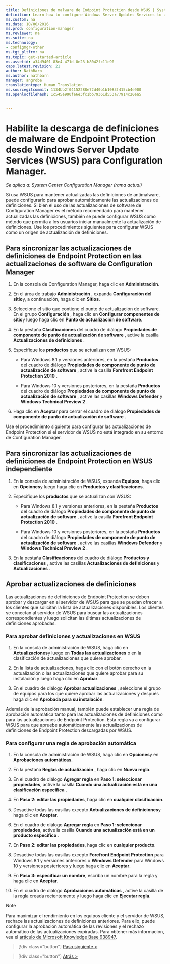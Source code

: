```yaml
---
title: Definiciones de malware de Endpoint Protection desde WSUS | System Center Configuration Manager
definition: Learn how to configure Windows Server Updates Services to auto-approve definition updates.
ms.custom: na
ms.date: 10/06/2016
ms.prod: configuration-manager
ms.reviewer: na
ms.suite: na
ms.technology:
- configmgr-other
ms.tgt_pltfrm: na
ms.topic: get-started-article
ms.assetid: a34d9401-83e4-471d-8e23-b8042fc11c90
caps.latest.revision: 21
author: NathBarn
ms.author: nathbarn
manager: angrobe
translationtype: Human Translation
ms.sourcegitcommit: 1134bb2f04152288e72d40b1b1083f415cb4e900
ms.openlocfilehash: 1c545e990fe6e3fc1bb79361d553a77914c20ea5


---
```


# <a name="enable-endpoint-protection-malware-definitions-to-download-from-windows-server-update-services-wsus-for-configuration-manager"></a>Habilite la descarga de definiciones de malware de Endpoint Protection desde Windows Server Update Services (WSUS) para Configuration Manager.

*Se aplica a: System Center Configuration Manager (rama actual)*

 Si usa WSUS para mantener actualizadas las definiciones de antimalware, puede configurarlo para aprobar automáticamente las actualizaciones de definiciones. Si bien el uso de las actualizaciones de software de Configuration Manager es el método recomendado para mantener actualizadas las definiciones, también se puede configurar WSUS como método que permita a los usuarios iniciar manualmente la actualización de definiciones. Use los procedimientos siguientes para configurar WSUS como un origen de actualización de definiciones.

## <a name="to-synchronize-endpoint-protection-definition-updates-in-configuration-manager-software-updates"></a>Para sincronizar las actualizaciones de definiciones de Endpoint Protection en las actualizaciones de software de Configuration Manager

1.  En la consola de Configuration Manager, haga clic en **Administración**.

2.  En el área de trabajo **Administración** , expanda **Configuración del sitio**y, a continuación, haga clic en **Sitios**.

3.  Seleccione el sitio que contiene el punto de actualización de software. En el grupo **Configuración** , haga clic en **Configurar componentes de sitio**y luego haga clic en **Punto de actualización de software**.

4.  En la pestaña **Clasificaciones** del cuadro de diálogo **Propiedades de componente de punto de actualización de software** , active la casilla **Actualizaciones de definiciones** .

5.  Especifique los **productos** que se actualizan con WSUS:

    -   Para Windows 8.1 y versiones anteriores, en la pestaña **Productos** del cuadro de diálogo **Propiedades de componente de punto de actualización de software** , active la casilla **Forefront Endpoint Protection 2010** .

    -   Para Windows 10 y versiones posteriores, en la pestaña **Productos** del cuadro de diálogo **Propiedades de componente de punto de actualización de software** , active las casillas **Windows Defender** y **Windows Technical Preview 2** .

6.  Haga clic en **Aceptar** para cerrar el cuadro de diálogo **Propiedades de componente de punto de actualización de software** .

 Use el procedimiento siguiente para configurar las actualizaciones de Endpoint Protection si el servidor de WSUS no está integrado en su entorno de Configuration Manager.

## <a name="to-synchronize-endpoint-protection-definition-updates-in-standalone-wsus"></a>Para sincronizar las actualizaciones de definiciones de Endpoint Protection en WSUS independiente

1.  En la consola de administración de WSUS, expanda **Equipos**, haga clic en **Opciones**y luego haga clic en **Productos y clasificaciones**.

2.  Especifique los **productos** que se actualizan con WSUS:

    -   Para Windows 8.1 y versiones anteriores, en la pestaña **Productos** del cuadro de diálogo **Propiedades de componente de punto de actualización de software** , active la casilla **Forefront Endpoint Protection 2010** .

    -   Para Windows 10 y versiones posteriores, en la pestaña **Productos** del cuadro de diálogo **Propiedades de componente de punto de actualización de software** , active las casillas **Windows Defender** y **Windows Technical Preview 2** .

3.  En la pestaña **Clasificaciones** del cuadro de diálogo **Productos y clasificaciones** , active las casillas **Actualizaciones de definiciones** y **Actualizaciones** .

## <a name="approving-definition-updates"></a>Aprobar actualizaciones de definiciones
 Las actualizaciones de definiciones de Endpoint Protection se deben aprobar y descargar en el servidor de WSUS para que se puedan ofrecer a los clientes que solicitan la lista de actualizaciones disponibles. Los clientes se conectan al servidor de WSUS para buscar las actualizaciones correspondientes y luego solicitan las últimas actualizaciones de definiciones aprobadas.

### <a name="to-approve-definitions-and-updates-in-wsus"></a>Para aprobar definiciones y actualizaciones en WSUS

1.  En la consola de administración de WSUS, haga clic en **Actualizaciones**y luego en **Todas las actualizaciones** o en la clasificación de actualizaciones que quiere aprobar.

2.  En la lista de actualizaciones, haga clic con el botón derecho en la actualización o las actualizaciones que quiere aprobar para su instalación y luego haga clic en **Aprobar**.

3.  En el cuadro de diálogo **Aprobar actualizaciones** , seleccione el grupo de equipos para los que quiere aprobar las actualizaciones y después haga clic en **Aprobada para su instalación**.

 Además de la aprobación manual, también puede establecer una regla de aprobación automática tanto para las actualizaciones de definiciones como para las actualizaciones de Endpoint Protection. Esta regla va a configurar WSUS para que apruebe automáticamente las actualizaciones de definiciones de Endpoint Protection descargadas por WSUS.

### <a name="to-configure-an-automatic-approval-rule"></a>Para configurar una regla de aprobación automática

1.  En la consola de administración de WSUS, haga clic en **Opciones**y en **Aprobaciones automáticas**.

2.  En la pestaña **Reglas de actualización** , haga clic en **Nueva regla**.

3.  En el cuadro de diálogo **Agregar regla** en **Paso 1: seleccionar propiedades**, active la casilla **Cuando una actualización está en una clasificación específica** .

4.  En **Paso 2: editar las propiedades**, haga clic en **cualquier clasificación**.

5.  Desactive todas las casillas excepto **Actualizaciones de definiciones**y haga clic en **Aceptar**.

6.  En el cuadro de diálogo **Agregar regla** en **Paso 1: seleccionar propiedades**, active la casilla **Cuando una actualización está en un producto específico** .

7.  En **Paso 2: editar las propiedades**, haga clic en **cualquier producto**.

8.  Desactive todas las casillas excepto **Forefront Endpoint Protection** para Windows 8.1 y versiones anteriores o **Windows Defender** para Windows 10 y versiones posteriores y luego haga clic en **Aceptar**.

9. En **Paso 3: especificar un nombre**, escriba un nombre para la regla y haga clic en **Aceptar**.

10. En el cuadro de diálogo **Aprobaciones automáticas** , active la casilla de la regla creada recientemente y luego haga clic en **Ejecutar regla**.

> [!NOTE]
>  Para maximizar el rendimiento en los equipos cliente y el servidor de WSUS, rechace las actualizaciones de definiciones anteriores. Para ello, puede configurar la aprobación automática de las revisiones y el rechazo automático de las actualizaciones expiradas. Para obtener más información, vea el [artículo de Microsoft Knowledge Base 938947](http://go.microsoft.com/fwlink/p/?LinkId=204078).

> [!div class="button"]
[Paso siguiente >](endpoint-antimalware-policies.md)

> [!div class="button"]
[Atrás >](endpoint-configure-alerts.md)



<!--HONumber=Nov16_HO1-->


